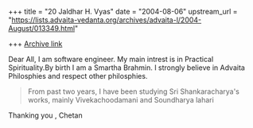 +++
title = "20 Jaldhar H. Vyas"
date = "2004-08-06"
upstream_url = "https://lists.advaita-vedanta.org/archives/advaita-l/2004-August/013349.html"

+++
[Archive link](https://lists.advaita-vedanta.org/archives/advaita-l/2004-August/013349.html)

Dear All,
	I am software engineer.
My main intrest is in Practical Spirituality.By birth I am a Smartha Brahmin.
I strongly believe in Advaita Philosphies and respect other philosphies.
>From past two years, I have been studying Sri Shankaracharya's works,
mainly Vivekachoodamani and Soundharya lahari

Thanking you ,
Chetan

